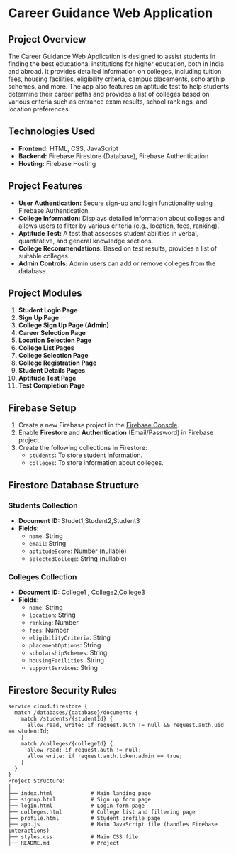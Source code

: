 # Career Guidance Web Application

## Project Overview
The Career Guidance Web Application is designed to assist students in finding the best educational institutions for higher education, both in India and abroad. It provides detailed information on colleges, including tuition fees, housing facilities, eligibility criteria, campus placements, scholarship schemes, and more. The app also features an aptitude test to help students determine their career paths and provides a list of colleges based on various criteria such as entrance exam results, school rankings, and location preferences.

## Technologies Used
- **Frontend:** HTML, CSS, JavaScript
- **Backend:** Firebase Firestore (Database), Firebase Authentication
- **Hosting:** Firebase Hosting 

## Project Features
- **User Authentication:** Secure sign-up and login functionality using Firebase Authentication.
- **College Information:** Displays detailed information about colleges and allows users to filter by various criteria (e.g., location, fees, ranking).
- **Aptitude Test:** A test that assesses student abilities in verbal, quantitative, and general knowledge sections.
- **College Recommendations:** Based on test results, provides a list of suitable colleges.
- **Admin Controls:** Admin users can add or remove colleges from the database.

## Project Modules
1. **Student Login Page**
2. **Sign Up Page**
3. **College Sign Up Page (Admin)**
4. **Career Selection Page**
5. **Location Selection Page**
6. **College List Pages**
7. **College Selection Page**
8. **College Registration Page**
9. **Student Details Pages**
10. **Aptitude Test Page**
11. **Test Completion Page**


## Firebase Setup
1. Create a new Firebase project in the [Firebase Console](https://console.firebase.google.com/).
2. Enable **Firestore** and **Authentication** (Email/Password) in  Firebase project.
3. Create the following collections in Firestore:
   - `students`: To store student information.
   - `colleges`: To store information about colleges.

## Firestore Database Structure
### Students Collection
- **Document ID:** Studet1,Student2,Student3
- **Fields:**
  - `name`: String
  - `email`: String
  - `aptitudeScore`: Number (nullable)
  - `selectedCollege`: String (nullable)

### Colleges Collection
- **Document ID:** College1 , College2,College3
- **Fields:**
  - `name`: String
  - `location`: String
  - `ranking`: Number
  - `fees`: Number
  - `eligibilityCriteria`: String
  - `placementOptions`: String
  - `scholarshipSchemes`: String
  - `housingFacilities`: String
  - `supportServices`: String

## Firestore Security Rules
```firestore
service cloud.firestore {
  match /databases/{database}/documents {
    match /students/{studentId} {
      allow read, write: if request.auth != null && request.auth.uid == studentId;
    }
    match /colleges/{collegeId} {
      allow read: if request.auth != null;
      allow write: if request.auth.token.admin == true;
    }
  }
}
Project Structure:
│
├── index.html            # Main landing page
├── signup.html           # Sign up form page
├── login.html            # Login form page
├── colleges.html         # College list and filtering page
├── profile.html          # Student profile page
├── app.js                # Main JavaScript file (handles Firebase interactions)
├── styles.css            # Main CSS file
├── README.md             # Project 

